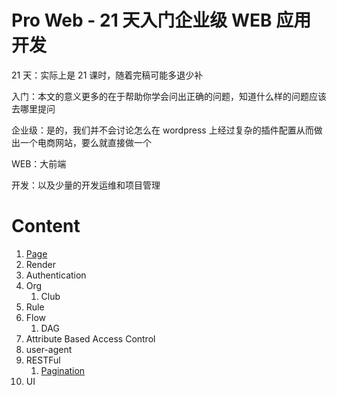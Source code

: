 Pro Web - 21 天入门企业级 WEB 应用开发
==

21 天：实际上是 21 课时，随着完稿可能多退少补

入门：本文的意义更多的在于帮助你学会问出正确的问题，知道什么样的问题应该去哪里提问

企业级：是的，我们并不会讨论怎么在 wordpress 上经过复杂的插件配置从而做出一个电商网站，要么就直接做一个

WEB：大前端

开发：以及少量的开发运维和项目管理

Content
==

1. [Page](/pro-web/ch01/page/)
2. Render
3. Authentication
4. Org
    1. Club
5. Rule
6. Flow
    1. DAG
7. Attribute Based Access Control
8. user-agent
9. RESTFul
    1. [Pagination](./ch09-pagination.md)
10. UI
